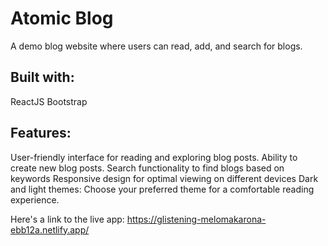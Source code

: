 # Atomic Blog

A demo blog website where users can read, add, and search for blogs.

## Built with:

ReactJS
Bootstrap

## Features:

User-friendly interface for reading and exploring blog posts.
Ability to create new blog posts.
Search functionality to find blogs based on keywords
Responsive design for optimal viewing on different devices
Dark and light themes: Choose your preferred theme for a comfortable reading experience.

Here's a link to the live app: https://glistening-melomakarona-ebb12a.netlify.app/
